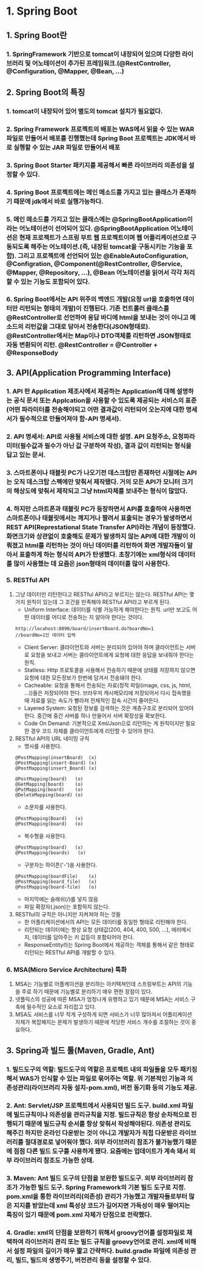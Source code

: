 # 1. Spring Boot
## 1. Spring Boot란
### 1. SpringFramework 기반으로 tomcat이 내장되어 있으며 다양한 라이브러리 및 어노테이션이 추가된 프레임워크.(@RestController, @Configuration, @Mapper, @Bean, ...)

## 2. Spring Boot의 특징
### 1. tomcat이 내장되어 있어 별도의 tomcat 설치가 필요없다.
### 2. Spring Framework 프로젝트의 배포는 WAS에서 읽을 수 있는 WAR 파일로 만들어서 배포를 진행했는데 Spring Boot 프로젝트는 JDK에서 바로 실행할 수 있는 JAR 파일로 만들어서 배포
### 3. Spring Boot Starter 패키지를 제공해서 빠른 라이브러리 의존성을 설정할 수 있다.
### 4. Spring Boot 프로젝트에는 메인 메소드를 가지고 있는 클래스가 존재하기 때문에 jdk에서 바로 실행가능하다.
### 5. 메인 메소드를 가지고 있는 클래스에는 @SpringBootApplication이라는 어노테이션이 선어되어 있다. @SpringBootApplication 어노테이션은 현재 프로젝트가 스프링 부트 웹 프로젝트이며 웹 어플리케이션으로 구동되도록 해주는 어노테이션.(즉, 내장된 tomcat을 구동시키는 기능을 포함). 그리고 프로젝트에 선언되어 있는 @EnableAutoConfiguration, @Configration, @Component(@RestController, @Service, @Mapper, @Repository, ...), @Bean 어노테이션을 읽어서 각각 처리할 수 있는 기능도 포함되어 있다.
### 6. Spring Boot에서는 API 위주의 백엔드 개발(요청 url을 호출하면 데이터만 리턴되는 형태의 개발)이 진행된다. 기존 컨트롤러 클래스를 @RestController로 선언하여 응답 바디에 html을 보내는 것이 아니고 메소드의 리턴값을 그대로 담아서 전송한다(JSON형태로). @RestController에서는 Map이나 DTO객체를 리턴하면 JSON형태로 자동 변환되어 리턴. @RestController = @Controller + @ResponseBody

## 3. API(Application Programming Interface)
### 1. API 란 Application 제조사에서 제공하는 Application에 대해 설명하는 공식 문서 또는 Applcation을 사용할 수 있도록 제공되는 서비스의 표준(어떤 파라미터를 전송해야되고 어떤 결과값이 리턴되어 오는지에 대한 명세서가 필수적으로 만들어져야 함-API 명세서).
### 2. API 명세서: API로 사용될 서비스에 대한 설명. API 요청주소, 요청파라미터(필수값과 필수가 아닌 값 구분하여 작성), 결과 값이 리턴되는 형식을 답고 있는 문서.
### 3. 스마트폰이나 태블릿 PC가 나오기전 데스크탑만 존재하던 시절에는 API는 오직 데스크탑 스펙에만 맞춰서 제작됐다. 거의 모든 API가 모니터 크기의 해상도에 맞춰서 제작되고 그냥 html자체를 보내주는 형식이 많았다. 
### 4. 하지만 스마트폰과 태블릿 PC가 등장하면서 API를 호출하여 사용하면 스마트폰이나 태블릿에서는 깨지거나 짤려서 표출되는 경우가 발생하면서 REST API(Represtational State Transfer API)라는 개념이 등장했다. 화면크기와 상관없이 호출해도 문제가 발생하지 않는 API에 대한 개발이 이뤄졌고 html를 리턴하는 것이 아닌 데이터를 리턴하여 화면 개발자들이 알아서 표출하게 하는 형식의 API가 탄생했다. 초창기에는 xml형식의 데이터를 많이 사용했는 데 요즘은 json형태의 데이터를 많이 사용한다.
### 5. RESTful API
1. 그냥 데이터만 리턴한다고 RESTful API라고 부르지는 않는다. RESTful API는 몇 가지 원칙이 있는데 그 조건을 만족해야 RESTful API라고 부르게 된다.
    - Uniform Interface: 데이터를 식별 가능하게 해야한다는 원칙. url만 보고도 어떤 데이터를 어디로 전송하는 지 알아야 한다는 것이다.
    ```
    http://locahost:8090/board/insertBoard.do?boardNo=1
    //boardNo=1인 데이터 입력
    ```
    - Client Server: 클라이언트와 서버는 분리되어 있어야 하며 클라이언트는 서버로 요청을 보내고 서버는 클라이언트에게 요청에 대한 응답을 보내줘야 한다는 원칙.
    - Statless: Http 프로토콜을 사용해서 전송하기 때문에 상태를 저장하지 않으면 요청에 대한 모든정보가 한번에 담겨서 전송돼야 한다.
    - Cacheable: 요청을 통해서 전송되는 자료(정적 파일(image, css, js, html, ...))들은 저장되어야 한다. 브라우저 캐시메모리에 저장되어서 다시 접속했을 때 자료를 읽는 속도가 빨라져 전체적인 접속 시간이 줄어든다.
    - Layered System: 요청된 정보를 검색하는 것은 계층구조로 분리되어 있어야 한다. 중간에 중간 서버를 하나 만들어서 서버 확장성을 확보한다.
    - Code On Demand: 기본적으로 Xml/Json으로 리턴하는 게 원칙이지만 필요한 경우 코드 자체를 클라이언트에게 리턴할 수 있어야 한다.
2. RESTful API의 URL 네이밍 규칙
    - 명사를 사용한다.
    ```
    @PostMapping(insertBoard)  (x)
    @PostMapping(insert-Board) (x)
    @PostMapping(insert_Board) (x)

    @PostMapping(board)   (o)
    @GetMapping(board)    (o)
    @PutMapping(board)    (o)
    @DeleteMapping(board) (o)
    ```
    - 소문자를 사용한다.
    ```
    @PostMapping(Board)   (x)
    @PostMapping(board)   (o)
    ```
    - 복수형을 사용한다.
    ```
    @PostMapping(board)   (x)
    @PostMapping(boards)   (o)
    ```
    - 구분자는 하이픈('-')을 사용한다.
    ```
    @PostMapping(boardFile)    (x)
    @PostMapping(board_file)   (x)
    @PostMapping(board-file)   (o)
    ```
    - 마지막에는 슬래쉬(/)를 넣지 않음
    - 파일 확장자(.json)는 포함하지 않는다.
3. RESTful의 규칙은 아니지만 지켜져야 하는 것들
    - 한 어플리케이션에서의 API는 모든 데이터를 동일한 형태로 리턴해야 한다.
    - 리턴되는 데이터에는 항상 요청 상태값(200, 404, 400, 500, ...), 에러메시지, 데이터를 담아주는 키 값등이 포함되어야 한다.
    - ResponseEntity라는 Spring Boot에서 제공하는 객체를 통해서 같은 형태로 리턴되는 RESTful API를 개발할 수 있다.
### 6. MSA(Micro Service Architecture) 특화
1. MSA는 기능별로 어플케이션을 분리하는 아키텍쳐인데 스프링부트는 API의 기능을 주로 하기 때문에 기능별로 분리하기 매우 편한 장점이 있다.
2. 넷플릭스의 성공에 따른 MSA가 엄청나게 유행하고 있기 때문에 MSA는 서비스 구축에 필수적인 요소로 자리잡고 있다.
3. MSA도 서비스를 너무 작게 구성하게 되면 서비스가 너무 많아져서 어플리케이션 자체가 복잡해지는 문제가 발생하기 때문에 적당한 서비스 개수를 조절하는 것이 중요하다.

## 3. Spring과 빌드 툴(Maven, Gradle, Ant)
### 1. 빌드도구의 역할: 빌드도구의 역할은 프로젝트 내의 파일들을 모두 패키징해서 WAS가 인식할 수 있는 파일로 묶어주는 역할. 위 기본적인 기능과 의존성관리(라이브러리 자동 설치-pom.xml), 버전 동기화 등의 기능도 제공.
### 2. Ant: Servlet/JSP 프로젝트에서 사용되던 빌드 도구. build.xml 파일에 빌드규칙이나 의존성을 관리규칙을 지정. 빌드규칙은 항상 순차적으로 진행되기 때문에 빌드규칙 순서를 항상 맞춰서 작성해야된다. 의존성 관리도 해주긴 하지만 온라인 다운받는 것이 아니고 개발자가 직접 다운받은 라이브러리를 절대경로로 넣어줘야 했다. 외부 라이브러리 참조가 불가능했기 때문에 점점 다른 빌드 도구를 사용하게 됐다. 요즘에는 업데이트가 계속 돼서 외부 라이브러리 참조도 가능한 상태.
### 3. Maven: Ant 빌드 도구의 단점을 보완한 빌드도구. 외부 라이브러리 참조가 가능한 빌드 도구. Spring Framework의 기본 빌드 도구로 지정. pom.xml을 통한 라이브러리(의존성) 관리가 가능했고 개발자들로부터 많은 지지를 받았는데 xml 특성상 코드가 길어지면 가독성이 매우 떨어지는 특징이 있기 때문에 pom.xml 자체가 단점으로 전락했다.
### 4. Gradle: xml의 단점을 보완하기 위해서 groovy언어를 설정파일로 채택하여 라이브러리 관리 또는 빌드 규칙을 groovy언어로 관리. xml에 비해서 설정 파일의 길이가 매우 짧고 간략하다. build.gradle 파일에 의존성 관리, 빌드, 빌드의 생명주기, 버전관리 등을 설정할 수 있다.